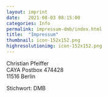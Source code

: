 ```yaml
---
layout: imprint
date:   2021-08-03 08:15:00
categories: Info
permalink: impressum-dmb/index.html
title:  "Impressum"
thumbnail: icon-152x152.png
highresolutionimg: icon-152x152.png
---
```


<!-- entry-content -->
<p>Christian Pfeiffer<br>
CAYA Postbox 474428<br>
11516 Berlin</p>
<p>Stichwort: DMB</p>
<!-- .entry-content -->
